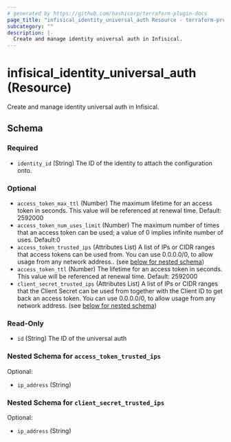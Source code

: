 ```yaml
---
# generated by https://github.com/hashicorp/terraform-plugin-docs
page_title: "infisical_identity_universal_auth Resource - terraform-provider-infisical"
subcategory: ""
description: |-
  Create and manage identity universal auth in Infisical.
---
```


# infisical_identity_universal_auth (Resource)

Create and manage identity universal auth in Infisical.



<!-- schema generated by tfplugindocs -->
## Schema

### Required

- `identity_id` (String) The ID of the identity to attach the configuration onto.

### Optional

- `access_token_max_ttl` (Number) The maximum lifetime for an access token in seconds. This value will be referenced at renewal time. Default: 2592000
- `access_token_num_uses_limit` (Number) The maximum number of times that an access token can be used; a value of 0 implies infinite number of uses. Default:0
- `access_token_trusted_ips` (Attributes List) A list of IPs or CIDR ranges that access tokens can be used from. You can use 0.0.0.0/0, to allow usage from any network address.. (see [below for nested schema](#nestedatt--access_token_trusted_ips))
- `access_token_ttl` (Number) The lifetime for an access token in seconds. This value will be referenced at renewal time. Default: 2592000
- `client_secret_trusted_ips` (Attributes List) A list of IPs or CIDR ranges that the Client Secret can be used from together with the Client ID to get back an access token. You can use 0.0.0.0/0, to allow usage from any network address. (see [below for nested schema](#nestedatt--client_secret_trusted_ips))

### Read-Only

- `id` (String) The ID of the universal auth

<a id="nestedatt--access_token_trusted_ips"></a>
### Nested Schema for `access_token_trusted_ips`

Optional:

- `ip_address` (String)


<a id="nestedatt--client_secret_trusted_ips"></a>
### Nested Schema for `client_secret_trusted_ips`

Optional:

- `ip_address` (String)
